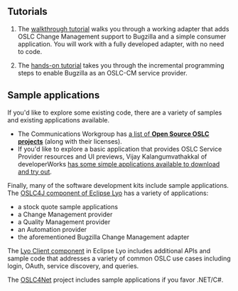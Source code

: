 ## Tutorials 


1. The [walkthrough tutorial](/integrating_products_with_oslc/) walks you through a working adapter that adds OSLC Change Management support to Bugzilla and a simple consumer application. You will work with a fully developed adapter, with no need to code.

1. The [hands-on tutorial](https://github.com/eclipse/lyo.docs/blob/master/lyo-rest-workshop/Lab1/Lyo_OSLC_Workshop.pdf) takes you through the incremental programming steps to enable Bugzilla as an OSLC-CM service provider.

## Sample applications
If you'd like to explore some existing code, there are a variety of samples and existing applications available.

* The Communications Workgroup has [a list of **Open Source OSLC projects**](https://archive.open-services.net/wiki/communications/Open-source-software-and-tools/) (along with their licenses).
* If you'd like to explore a basic application that provides OSLC Service Provider resources and UI previews, Vijay Kalangumvathakkal of developerWorks [has some simple applications available to download and try out](https://www.ibm.com/developerworks/mydeveloperworks/blogs/69ec672c-dd6b-443d-add8-bb9a9a490eba/entry/build_your_own_serviceprovider_that_provides_resource_preview_based_on_oslc_specifications_in_no_time4?lang=en).

Finally, many of the software development kits include sample applications. The [OSLC4J component of Eclipse Lyo](http://wiki.eclipse.org/Lyo/BuildingOSLC4J) has a variety of applications:

- a stock quote sample applications
- a Change Management provider
- a Quality Management provider
- an Automation provider
- the aforementioned Bugzilla Change Management adapter

The [Lyo Client component](http://wiki.eclipse.org/Lyo/BuildClient) in Eclipse Lyo includes additional APIs and sample code that addresses a variety of common OSLC use cases including login, OAuth, service discovery, and queries.

The [OSLC4Net](https://github.com/OSLC/oslc4net) project includes sample applications if you favor .NET/C#.
